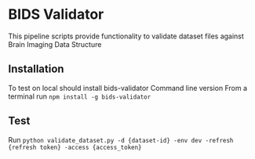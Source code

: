 # BIDS Validator

This pipeline scripts provide functionality to validate dataset files against Brain Imaging Data Structure

## Installation
To test on local should install bids-validator Command line version
From a terminal run `npm install -g bids-validator`

## Test
Run `python validate_dataset.py -d {dataset-id} -env dev -refresh {refresh token} -access {access_token}`
